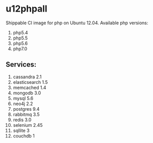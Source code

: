 u12phpall
===============
Shippable CI image for php on Ubuntu 12.04. Available php versions: 
 1. php5.4
 2. php5.5
 3. php5.6
 4. php7.0
 
## Services:

1. cassandra 2.1
2. elasticsearch 1.5
3. memcached 1.4
4. mongodb 3.0
5. mysql 5.6
6. neo4j 2.2
7. postgres 9.4
8. rabbitmq 3.5
9. redis 3.0
10. selenium 2.45
11. sqllite 3
12. couchdb 1
